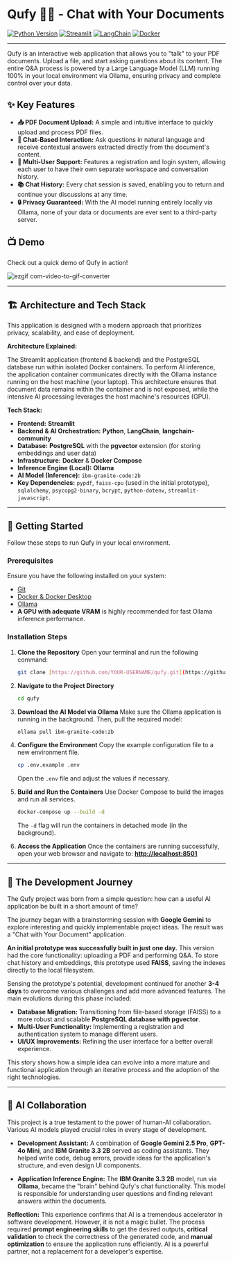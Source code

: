 # Qufy 🤖💬 - Chat with Your Documents

[![Python Version](https://img.shields.io/badge/Python-3.8+-blue.svg)](https://www.python.org/downloads/)
[![Streamlit](https://img.shields.io/badge/Streamlit-1.35+-red.svg)](https://streamlit.io)
[![LangChain](https://img.shields.io/badge/LangChain-0.2+-green.svg)](https://www.langchain.com/)
[![Docker](https://img.shields.io/badge/Docker-Ready-blue.svg)](https://www.docker.com/)

---

Qufy is an interactive web application that allows you to "talk" to your PDF documents. Upload a file, and start asking questions about its content. The entire Q&A process is powered by a Large Language Model (LLM) running 100% in your local environment via Ollama, ensuring privacy and complete control over your data.

## ✨ Key Features

- **📤 PDF Document Upload:** A simple and intuitive interface to quickly upload and process PDF files.
- **💬 Chat-Based Interaction:** Ask questions in natural language and receive contextual answers extracted directly from the document's content.
- **👥 Multi-User Support:** Features a registration and login system, allowing each user to have their own separate workspace and conversation history.
- **📚 Chat History:** Every chat session is saved, enabling you to return and continue your discussions at any time.
- **🔒 Privacy Guaranteed:** With the AI model running entirely locally via Ollama, none of your data or documents are ever sent to a third-party server.

## 📺 Demo

Check out a quick demo of Qufy in action!

![ezgif com-video-to-gif-converter](https://github.com/user-attachments/assets/207aee12-216-4fe9-a32a-cb32b2afe73a)

---

## 🏗️ Architecture and Tech Stack

This application is designed with a modern approach that prioritizes privacy, scalability, and ease of deployment.

**Architecture Explained:**

The Streamlit application (frontend & backend) and the PostgreSQL database run within isolated Docker containers. To perform AI inference, the application container communicates directly with the Ollama instance running on the host machine (your laptop). This architecture ensures that document data remains within the container and is not exposed, while the intensive AI processing leverages the host machine's resources (GPU).

**Tech Stack:**

- **Frontend:** **Streamlit**
- **Backend & AI Orchestration:** **Python**, **LangChain**, **langchain-community**
- **Database:** **PostgreSQL** with the **pgvector** extension (for storing embeddings and user data)
- **Infrastructure:** **Docker** & **Docker Compose**
- **Inference Engine (Local):** **Ollama**
- **AI Model (Inference):** `ibm-granite-code:2b`
- **Key Dependencies:** `pypdf`, `faiss-cpu` (used in the initial prototype), `sqlalchemy`, `psycopg2-binary`, `bcrypt`, `python-dotenv`, `streamlit-javascript`.

---

## 🚀 Getting Started

Follow these steps to run Qufy in your local environment.

### Prerequisites

Ensure you have the following installed on your system:

- [Git](https://git-scm.com/)
- [Docker & Docker Desktop](https://www.docker.com/products/docker-desktop/)
- [Ollama](https://ollama.com/)
- **A GPU with adequate VRAM** is highly recommended for fast Ollama inference performance.

### Installation Steps

1.  **Clone the Repository**
    Open your terminal and run the following command:

    ```bash
    git clone [https://github.com/YOUR-USERNAME/qufy.git](https://github.com/YOUR-USERNAME/qufy.git)
    ```

2.  **Navigate to the Project Directory**

    ```bash
    cd qufy
    ```

3.  **Download the AI Model via Ollama**
    Make sure the Ollama application is running in the background. Then, pull the required model:

    ```bash
    ollama pull ibm-granite-code:2b
    ```

4.  **Configure the Environment**
    Copy the example configuration file to a new environment file.

    ```bash
    cp .env.example .env
    ```

    Open the `.env` file and adjust the values if necessary.

5.  **Build and Run the Containers**
    Use Docker Compose to build the images and run all services.

    ```bash
    docker-compose up --build -d
    ```

    The `-d` flag will run the containers in detached mode (in the background).

6.  **Access the Application**
    Once the containers are running successfully, open your web browser and navigate to:
    **[http://localhost:8501](http://localhost:8501)**

---

## 📖 The Development Journey

The Qufy project was born from a simple question: how can a useful AI application be built in a short amount of time?

The journey began with a brainstorming session with **Google Gemini** to explore interesting and quickly implementable project ideas. The result was a "Chat with Your Document" application.

**An initial prototype was successfully built in just one day.** This version had the core functionality: uploading a PDF and performing Q&A. To store chat history and embeddings, this prototype used **FAISS**, saving the indexes directly to the local filesystem.

Sensing the prototype's potential, development continued for another **3-4 days** to overcome various challenges and add more advanced features. The main evolutions during this phase included:

- **Database Migration:** Transitioning from file-based storage (FAISS) to a more robust and scalable **PostgreSQL database with pgvector**.
- **Multi-User Functionality:** Implementing a registration and authentication system to manage different users.
- **UI/UX Improvements:** Refining the user interface for a better overall experience.

This story shows how a simple idea can evolve into a more mature and functional application through an iterative process and the adoption of the right technologies.

---

## 🤖 AI Collaboration

This project is a true testament to the power of human-AI collaboration. Various AI models played crucial roles in every stage of development.

- **Development Assistant:**
  A combination of **Google Gemini 2.5 Pro**, **GPT-4o Mini**, and **IBM Granite 3.3 2B** served as coding assistants. They helped write code, debug errors, provide ideas for the application's structure, and even design UI components.

- **Application Inference Engine:**
  The **IBM Granite 3.3 2B** model, run via **Ollama**, became the "brain" behind Qufy's chat functionality. This model is responsible for understanding user questions and finding relevant answers within the documents.

**Reflection:**
This experience confirms that AI is a tremendous accelerator in software development. However, it is not a magic bullet. The process required **prompt engineering skills** to get the desired outputs, **critical validation** to check the correctness of the generated code, and **manual optimization** to ensure the application runs efficiently. AI is a powerful partner, not a replacement for a developer's expertise.
